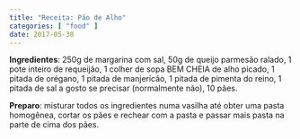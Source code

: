 ```yaml
---
title: "Receita: Pão de Alho"
categories: [ "food" ]
date: 2017-05-30
---
```


**Ingredientes**: 250g de margarina com sal, 50g de queijo parmesão ralado, 1 pote inteiro de requeijão, 1 colher de sopa BEM CHEIA de alho picado, 1 pitada de orégano, 1 pitada de manjericão, 1 pitada de pimenta do reino, 1 pitada de sal a gosto se precisar (normalmente não), 10 pães.

**Preparo**: misturar todos os ingredientes numa vasilha até obter uma pasta homogênea, cortar os pães e rechear com a pasta e passar mais pasta na parte de cima dos pães.

